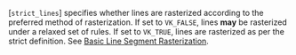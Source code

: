 [`strict_lines`] specifies whether lines are
rasterized according to the preferred method of rasterization.
If set to `VK_FALSE`, lines  **may**  be rasterized under a relaxed set
of rules.
If set to `VK_TRUE`, lines are rasterized as per the strict
definition.
See [Basic Line Segment Rasterization](https://www.khronos.org/registry/vulkan/specs/1.3-extensions/html/vkspec.html#primsrast-lines-basic).